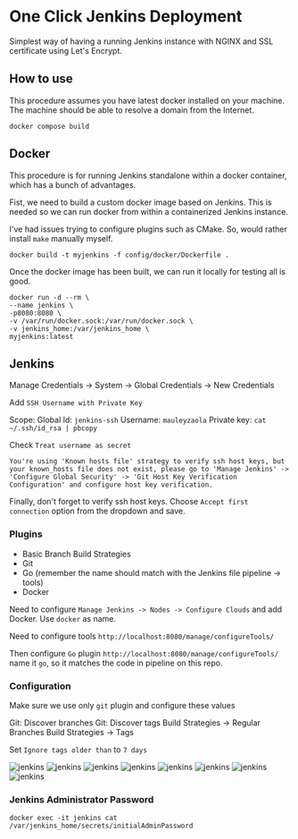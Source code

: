 # One Click Jenkins Deployment

Simplest way of having a running Jenkins instance with NGINX and SSL certificate using Let's Encrypt.

## How to use

This procedure assumes you have latest docker installed on your machine. The machine should be able to resolve a domain from the Internet.

```
docker compose build
```

## Docker

This procedure is for running Jenkins standalone within a docker container, which has a bunch of advantages.

Fist, we need to build a custom docker image based on Jenkins. This is needed so we can run docker from within a containerized Jenkins instance.

I've had issues trying to configure plugins such as CMake. So, would rather install `make` manually myself.

```
docker build -t myjenkins -f config/docker/Dockerfile .
```

Once the docker image has been built, we can run it locally for testing all is good.

```
docker run -d --rm \
--name jenkins \
-p8080:8080 \
-v /var/run/docker.sock:/var/run/docker.sock \
-v jenkins_home:/var/jenkins_home \
myjenkins:latest
```

## Jenkins

Manage Credentials -> System -> Global Credentials -> New Credentials

Add `SSH Username with Private Key`

Scope: Global
Id: `jenkins-ssh`
Username: `mauleyzaola`
Private key: `cat ~/.ssh/id_rsa | pbcopy`

Check `Treat username as secret`

```
You're using 'Known hosts file' strategy to verify ssh host keys, but your known_hosts file does not exist, please go to 'Manage Jenkins' -> 'Configure Global Security' -> 'Git Host Key Verification Configuration' and configure host key verification.
```
Finally, don't forget to verify ssh host keys. Choose `Accept first connection` option from the dropdown and save.

### Plugins

* Basic Branch Build Strategies
* Git
* Go (remember the name should match with the Jenkins file pipeline -> tools)
* Docker

Need to configure `Manage Jenkins -> Nodes -> Configure Clouds` and add Docker. Use `docker` as name.

Need to configure tools `http://localhost:8080/manage/configureTools/`

Then configure `Go` plugin `http://localhost:8080/manage/configureTools/` name it `go`, so it matches the code in pipeline on this repo.

### Configuration

Make sure we use only `git` plugin and configure these values

Git: Discover branches
Git: Discover tags
Build Strategies -> Regular Branches
Build Strategies -> Tags

Set `Ignore tags older than` to `7 days`

![jenkins](assets/jenkins01.png)
![jenkins](assets/jenkins02.png)
![jenkins](assets/jenkins03.png)
![jenkins](assets/jenkins04.png)
![jenkins](assets/jenkins05.png)
![jenkins](assets/jenkins06.png)
![jenkins](assets/jenkins07.png)
![jenkins](assets/jenkins08.jpg)

### Jenkins Administrator Password

```
docker exec -it jenkins cat /var/jenkins_home/secrets/initialAdminPassword
```